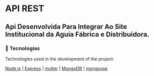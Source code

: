 # API REST

## Api Desenvolvida Para Integrar Ao Site Institucional da Aguia Fábrica e Distribuidora.

### :rocket: Tecnologias

Technologies used in the development of the project:

[Node.js](https://nodejs.org/en/) | [Express](https://expressjs.com/) | [multer](https://github.com/expressjs/multer) |
[MongoDB](https://www.mongodb.com/) | [mongoose](https://mongoosejs.com/)

